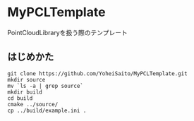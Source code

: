 # MyPCLTemplate
PointCloudLibraryを扱う際のテンプレート

## はじめかた
```
git clone https://github.com/YoheiSaito/MyPCLTemplate.git
mkdir source
mv `ls -a | grep source`
mkdir build
cd build
cmake ../source/
cp ../build/example.ini .
```
